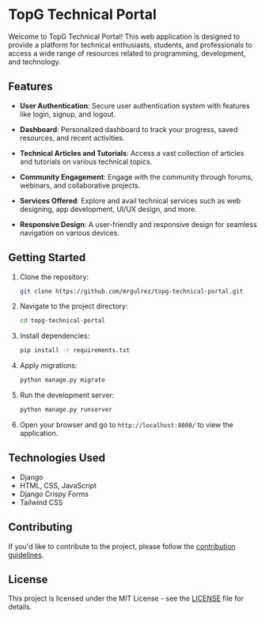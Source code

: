 # TopG Technical Portal

Welcome to TopG Technical Portal! This web application is designed to provide a platform for technical enthusiasts, students, and professionals to access a wide range of resources related to programming, development, and technology.

## Features

- **User Authentication**: Secure user authentication system with features like login, signup, and logout.

- **Dashboard**: Personalized dashboard to track your progress, saved resources, and recent activities.

- **Technical Articles and Tutorials**: Access a vast collection of articles and tutorials on various technical topics.

- **Community Engagement**: Engage with the community through forums, webinars, and collaborative projects.

- **Services Offered**: Explore and avail technical services such as web designing, app development, UI/UX design, and more.

- **Responsive Design**: A user-friendly and responsive design for seamless navigation on various devices.

## Getting Started

1. Clone the repository:

    ```bash
    git clone https://github.com/mrgulrez/topg-technical-portal.git
    ```

2. Navigate to the project directory:

    ```bash
    cd topg-technical-portal
    ```

3. Install dependencies:

    ```bash
    pip install -r requirements.txt
    ```

4. Apply migrations:

    ```bash
    python manage.py migrate
    ```

5. Run the development server:

    ```bash
    python manage.py runserver
    ```

6. Open your browser and go to `http://localhost:8000/` to view the application.

## Technologies Used

- Django
- HTML, CSS, JavaScript
- Django Crispy Forms
- Tailwind CSS

## Contributing

If you'd like to contribute to the project, please follow the [contribution guidelines](CONTRIBUTING.md).

## License

This project is licensed under the MIT License - see the [LICENSE](LICENSE) file for details.
